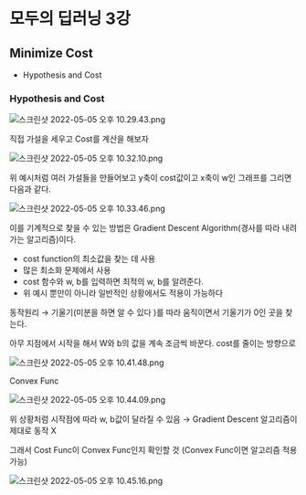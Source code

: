 # 모두의 딥러닝 3강

## Minimize Cost

- Hypothesis and Cost

### Hypothesis and Cost

![스크린샷 2022-05-05 오후 10.29.43.png](%E1%84%86%E1%85%A9%E1%84%83%E1%85%AE%E1%84%8B%E1%85%B4%20%E1%84%83%E1%85%B5%E1%86%B8%E1%84%85%E1%85%A5%E1%84%82%E1%85%B5%E1%86%BC%203%E1%84%80%E1%85%A1%E1%86%BC%200a4aa24e1afd4033a11def3e0711be51/%E1%84%89%E1%85%B3%E1%84%8F%E1%85%B3%E1%84%85%E1%85%B5%E1%86%AB%E1%84%89%E1%85%A3%E1%86%BA_2022-05-05_%E1%84%8B%E1%85%A9%E1%84%92%E1%85%AE_10.29.43.png)

직접 가설을 세우고 Cost를 계산을 해보자

![스크린샷 2022-05-05 오후 10.32.10.png](%E1%84%86%E1%85%A9%E1%84%83%E1%85%AE%E1%84%8B%E1%85%B4%20%E1%84%83%E1%85%B5%E1%86%B8%E1%84%85%E1%85%A5%E1%84%82%E1%85%B5%E1%86%BC%203%E1%84%80%E1%85%A1%E1%86%BC%200a4aa24e1afd4033a11def3e0711be51/%E1%84%89%E1%85%B3%E1%84%8F%E1%85%B3%E1%84%85%E1%85%B5%E1%86%AB%E1%84%89%E1%85%A3%E1%86%BA_2022-05-05_%E1%84%8B%E1%85%A9%E1%84%92%E1%85%AE_10.32.10.png)

 

 위 예시처럼 여러 가설들을 만들어보고 y축이 cost값이고 x축이 w인 그래프를 그리면 다음과 같다.

![스크린샷 2022-05-05 오후 10.33.46.png](%E1%84%86%E1%85%A9%E1%84%83%E1%85%AE%E1%84%8B%E1%85%B4%20%E1%84%83%E1%85%B5%E1%86%B8%E1%84%85%E1%85%A5%E1%84%82%E1%85%B5%E1%86%BC%203%E1%84%80%E1%85%A1%E1%86%BC%200a4aa24e1afd4033a11def3e0711be51/%E1%84%89%E1%85%B3%E1%84%8F%E1%85%B3%E1%84%85%E1%85%B5%E1%86%AB%E1%84%89%E1%85%A3%E1%86%BA_2022-05-05_%E1%84%8B%E1%85%A9%E1%84%92%E1%85%AE_10.33.46.png)

이를 기계적으로 찾을 수 있는 방법은 Gradient Descent Algorithm(경사를 따라 내려가는 알고리즘)이다.

- cost function의 최소값을 찾는 데 사용
- 많은 최소화 문제에서 사용
- cost 함수와 w, b를 입력하면 최적의 w, b를 알려준다.
- 위 예시 뿐만이 아니라 일반적인 상황에서도 적용이 가능하다

동작원리 → 기울기(미분을 하면 알 수 있다 )를 따라 움직이면서 기울기가 0인 곳을 찾는다.

아무 지점에서 시작을 해서 W와 b의 값을 계속 조금씩 바꾼다. cost를 줄이는 방향으로

![스크린샷 2022-05-05 오후 10.41.48.png](%E1%84%86%E1%85%A9%E1%84%83%E1%85%AE%E1%84%8B%E1%85%B4%20%E1%84%83%E1%85%B5%E1%86%B8%E1%84%85%E1%85%A5%E1%84%82%E1%85%B5%E1%86%BC%203%E1%84%80%E1%85%A1%E1%86%BC%200a4aa24e1afd4033a11def3e0711be51/%E1%84%89%E1%85%B3%E1%84%8F%E1%85%B3%E1%84%85%E1%85%B5%E1%86%AB%E1%84%89%E1%85%A3%E1%86%BA_2022-05-05_%E1%84%8B%E1%85%A9%E1%84%92%E1%85%AE_10.41.48.png)

Convex Func

![스크린샷 2022-05-05 오후 10.44.09.png](%E1%84%86%E1%85%A9%E1%84%83%E1%85%AE%E1%84%8B%E1%85%B4%20%E1%84%83%E1%85%B5%E1%86%B8%E1%84%85%E1%85%A5%E1%84%82%E1%85%B5%E1%86%BC%203%E1%84%80%E1%85%A1%E1%86%BC%200a4aa24e1afd4033a11def3e0711be51/%E1%84%89%E1%85%B3%E1%84%8F%E1%85%B3%E1%84%85%E1%85%B5%E1%86%AB%E1%84%89%E1%85%A3%E1%86%BA_2022-05-05_%E1%84%8B%E1%85%A9%E1%84%92%E1%85%AE_10.44.09.png)

위 상황처럼 시작점에 따라 w, b값이 달라질 수 있음 → Gradient Descent 알고리즘이 제대로 동작 X

그래서 Cost Func이 Convex Func인지 확인할 것 (Convex Func이면 알고리즘 적용 가능)

![스크린샷 2022-05-05 오후 10.45.16.png](%E1%84%86%E1%85%A9%E1%84%83%E1%85%AE%E1%84%8B%E1%85%B4%20%E1%84%83%E1%85%B5%E1%86%B8%E1%84%85%E1%85%A5%E1%84%82%E1%85%B5%E1%86%BC%203%E1%84%80%E1%85%A1%E1%86%BC%200a4aa24e1afd4033a11def3e0711be51/%E1%84%89%E1%85%B3%E1%84%8F%E1%85%B3%E1%84%85%E1%85%B5%E1%86%AB%E1%84%89%E1%85%A3%E1%86%BA_2022-05-05_%E1%84%8B%E1%85%A9%E1%84%92%E1%85%AE_10.45.16.png)